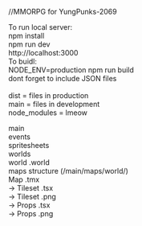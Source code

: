 //MMORPG for YungPunks-2069

To run local server:\
npm install\
npm run dev\
http://localhost:3000
\
To buidl:\
NODE_ENV=production npm run build\
dont forget to include JSON files\
\
dist = files in production\
main = files in development\
node_modules = lmeow  

main  
 events  
 spritesheets  
 worlds  
  world .world  
  maps structure  (/main/maps/world/)  
   Map  .tmx  
  ->  Tileset .tsx  
  ->  Tileset .png  
  ->  Props .tsx  
  ->  Props .png  
